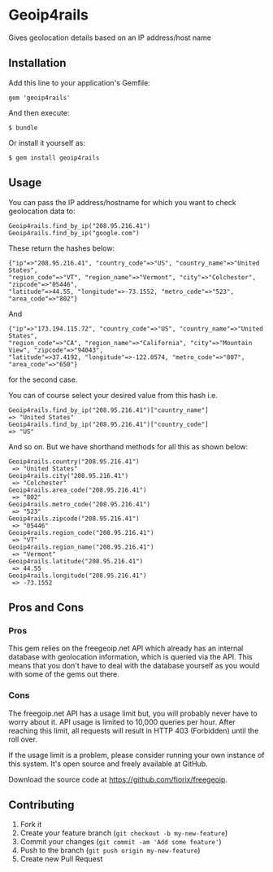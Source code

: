 # Geoip4rails

Gives geolocation details based on an IP address/host name

## Installation

Add this line to your application's Gemfile:

    gem 'geoip4rails'

And then execute:

    $ bundle

Or install it yourself as:

    $ gem install geoip4rails

## Usage

You can pass the IP address/hostname for which you want to check geolocation data to: 

    Geoip4rails.find_by_ip("208.95.216.41")
    Geoip4rails.find_by_ip("google.com")
    
These return the hashes below:

    {"ip"=>"208.95.216.41", "country_code"=>"US", "country_name"=>"United States", 
    "region_code"=>"VT", "region_name"=>"Vermont", "city"=>"Colchester", "zipcode"=>"05446", 
    "latitude"=>44.55, "longitude"=>-73.1552, "metro_code"=>"523", "area_code"=>"802"}
    
And

    {"ip"=>"173.194.115.72", "country_code"=>"US", "country_name"=>"United States", 
    "region_code"=>"CA", "region_name"=>"California", "city"=>"Mountain View", "zipcode"=>"94043", 
    "latitude"=>37.4192, "longitude"=>-122.0574, "metro_code"=>"807", "area_code"=>"650"}
    
for the second case.
    
You can of course select your desired value from this hash i.e.

    Geoip4rails.find_by_ip("208.95.216.41")["country_name"]
    => "United States"
    Geoip4rails.find_by_ip("208.95.216.41")["country_code"]
    => "US"
    
And so on. But we have shorthand methods for all this as shown below:

    Geoip4rails.country("208.95.216.41")
     => "United States" 
    Geoip4rails.city("208.95.216.41")
     => "Colchester" 
    Geoip4rails.area_code("208.95.216.41")
     => "802" 
    Geoip4rails.metro_code("208.95.216.41")
     => "523" 
    Geoip4rails.zipcode("208.95.216.41")
     => "05446" 
    Geoip4rails.region_code("208.95.216.41")
     => "VT" 
    Geoip4rails.region_name("208.95.216.41")
     => "Vermont" 
    Geoip4rails.latitude("208.95.216.41")
     => 44.55 
    Geoip4rails.longitude("208.95.216.41")
     => -73.1552 
     
## Pros and Cons

### Pros
This gem relies on the freegeoip.net API which already has an internal database with geolocation information, which is queried via the API. This means that you don't have to deal with the database yourself as you would with some of the gems out there.
### Cons
The freegoip.net API has a usage limit but, you will probably never have to worry about it. API usage is limited to 10,000 queries per hour. After reaching this limit, all requests will result in HTTP 403 (Forbidden) until the roll over.

If the usage limit is a problem, please consider running your own instance of this system. It's open source and freely available at GitHub.

Download the source code at https://github.com/fiorix/freegeoip.


## Contributing

1. Fork it
2. Create your feature branch (`git checkout -b my-new-feature`)
3. Commit your changes (`git commit -am 'Add some feature'`)
4. Push to the branch (`git push origin my-new-feature`)
5. Create new Pull Request
